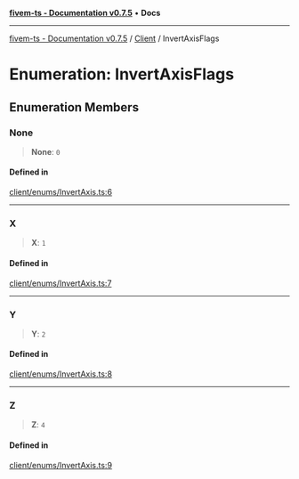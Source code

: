 [**fivem-ts - Documentation v0.7.5**](../../../README.md) • **Docs**

***

[fivem-ts - Documentation v0.7.5](../../../README.md) / [Client](../README.md) / InvertAxisFlags

# Enumeration: InvertAxisFlags

## Enumeration Members

### None

> **None**: `0`

#### Defined in

[client/enums/InvertAxis.ts:6](https://github.com/Purpose-Dev/fivem-ts/blob/main/src/client/enums/InvertAxis.ts#L6)

***

### X

> **X**: `1`

#### Defined in

[client/enums/InvertAxis.ts:7](https://github.com/Purpose-Dev/fivem-ts/blob/main/src/client/enums/InvertAxis.ts#L7)

***

### Y

> **Y**: `2`

#### Defined in

[client/enums/InvertAxis.ts:8](https://github.com/Purpose-Dev/fivem-ts/blob/main/src/client/enums/InvertAxis.ts#L8)

***

### Z

> **Z**: `4`

#### Defined in

[client/enums/InvertAxis.ts:9](https://github.com/Purpose-Dev/fivem-ts/blob/main/src/client/enums/InvertAxis.ts#L9)
